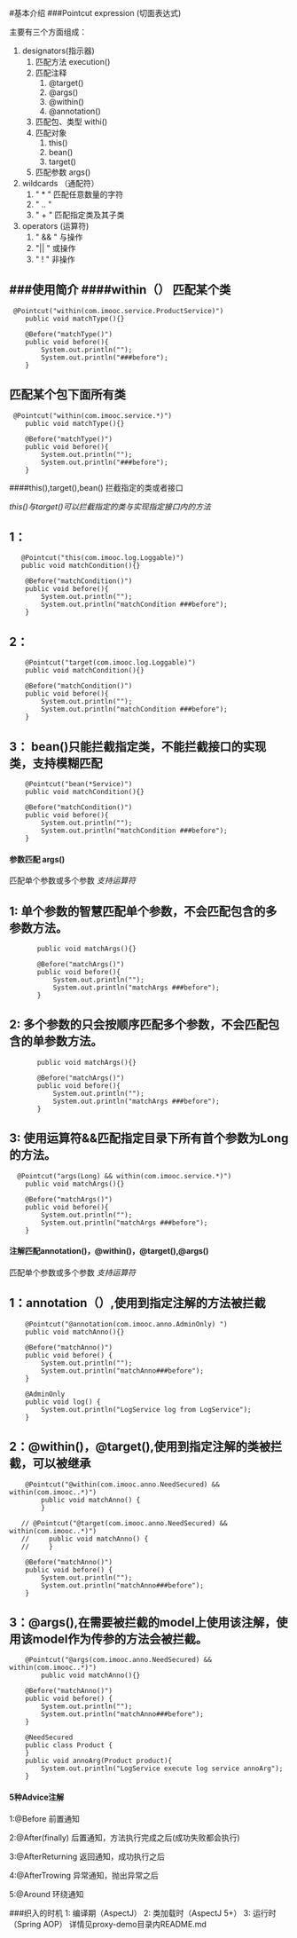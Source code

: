 #基本介绍
###Pointcut expression (切面表达式)
 
主要有三个方面组成：
1. designators(指示器)
    1. 匹配方法 execution()
    2. 匹配注释 
        1. @target()
        2. @args()
        3. @within()
        4. @annotation()
    3. 匹配包、类型 withi()
    4. 匹配对象 
        1. this()
        2. bean()
        3. target()
    5. 匹配参数 args()
2. wildcards （通配符）
    1. " * " 匹配任意数量的字符
    2. " .. "
    3. " + " 匹配指定类及其子类
3. operators (运算符)
    1. " && " 与操作
    2. "|| " 或操作
    3. " ! "  非操作
   
###使用简介
####within（）
匹配某个类
---
```$xslt
 @Pointcut("within(com.imooc.service.ProductService)")
    public void matchType(){}

    @Before("matchType()")
    public void before(){
        System.out.println("");
        System.out.println("###before");
    }
```
匹配某个包下面所有类
---
```$xslt
 @Pointcut("within(com.imooc.service.*)")
    public void matchType(){}

    @Before("matchType()")
    public void before(){
        System.out.println("");
        System.out.println("###before");
    }
```
####this(),target(),bean()
拦截指定的类或者接口

*this()与target()可以拦截指定的类与实现指定接口内的方法*

1：
---
```
   @Pointcut("this(com.imooc.log.Loggable)")
   public void matchCondition(){}

    @Before("matchCondition()")
    public void before(){
        System.out.println("");
        System.out.println("matchCondition ###before");
    }
```
2：
---
```
    @Pointcut("target(com.imooc.log.Loggable)")
    public void matchCondition(){}

    @Before("matchCondition()")
    public void before(){
        System.out.println("");
        System.out.println("matchCondition ###before");
    }
```
3： bean()只能拦截指定类，不能拦截接口的实现类，支持模糊匹配
---
```
    @Pointcut("bean(*Service)")
    public void matchCondition(){}

    @Before("matchCondition()")
    public void before(){
        System.out.println("");
        System.out.println("matchCondition ###before");
    }
```
#### 参数匹配 args()
匹配单个参数或多个参数
*支持运算符*

1: 单个参数的智慧匹配单个参数，不会匹配包含的多参数方法。
---
```  @Pointcut("args(Long)")
       public void matchArgs(){}
   
       @Before("matchArgs()")
       public void before(){
           System.out.println("");
           System.out.println("matchArgs ###before");
       }
```
2: 多个参数的只会按顺序匹配多个参数，不会匹配包含的单参数方法。
---
```  @Pointcut("args(Long,String)")
       public void matchArgs(){}
   
       @Before("matchArgs()")
       public void before(){
           System.out.println("");
           System.out.println("matchArgs ###before");
       }
```
3: 使用运算符&&匹配指定目录下所有首个参数为Long的方法。
---
```$xslt
  @Pointcut("args(Long) && within(com.imooc.service.*)")
    public void matchArgs(){}

    @Before("matchArgs()")
    public void before(){
        System.out.println("");
        System.out.println("matchArgs ###before");
    }
```
#### 注解匹配annotation()，@within()，@target(),@args()
匹配单个参数或多个参数
*支持运算符*

1：annotation（）,使用到指定注解的方法被拦截
---
```$xslt
    @Pointcut("@annotation(com.imooc.anno.AdminOnly) ")
    public void matchAnno(){}

    @Before("matchAnno()")
    public void before() {
        System.out.println("");
        System.out.println("matchAnno###before");
    }

    @AdminOnly
    public void log() {
        System.out.println("LogService log from LogService");
    }
```
2：@within()，@target(),使用到指定注解的类被拦截，可以被继承
---
```$xslt
    @Pointcut("@within(com.imooc.anno.NeedSecured) && within(com.imooc..*)")
        public void matchAnno() {
        }

   // @Pointcut("@target(com.imooc.anno.NeedSecured) && within(com.imooc..*)")
   //     public void matchAnno() {
   //     }

    @Before("matchAnno()")
    public void before() {
        System.out.println("");
        System.out.println("matchAnno###before");
    }

```
3：@args(),在需要被拦截的model上使用该注解，使用该model作为传参的方法会被拦截。
---
```$xslt
    @Pointcut("@args(com.imooc.anno.NeedSecured) && within(com.imooc..*)")
        public void matchAnno(){}

    @Before("matchAnno()")
    public void before() {
        System.out.println("");
        System.out.println("matchAnno###before");
    }

    @NeedSecured
    public class Product {
    }
    public void annoArg(Product product){
        System.out.println("LogService execute log service annoArg");
    }

```
#### 5种Advice注解
1:@Before 前置通知

2:@After(finally) 后置通知，方法执行完成之后(成功失败都会执行)

3:@AfterReturning  返回通知，成功执行之后

4:@AfterTrowing 异常通知，抛出异常之后

5:@Around 环绕通知

###织入的时机 
1: 编译期（AspectJ）
2: 类加载时（AspectJ 5+）
3: 运行时（Spring AOP）
 详情见proxy-demo目录内README.md